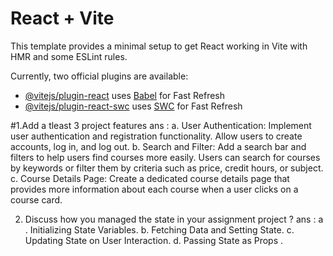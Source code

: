 # React + Vite

This template provides a minimal setup to get React working in Vite with HMR and some ESLint rules.

Currently, two official plugins are available:

- [@vitejs/plugin-react](https://github.com/vitejs/vite-plugin-react/blob/main/packages/plugin-react/README.md) uses [Babel](https://babeljs.io/) for Fast Refresh
- [@vitejs/plugin-react-swc](https://github.com/vitejs/vite-plugin-react-swc) uses [SWC](https://swc.rs/) for Fast Refresh


#1.Add a tleast 3 project features 
ans : a. User Authentication: Implement user authentication and registration functionality. Allow users to create accounts, log in, and log out.
      b. Search and Filter: Add a search bar and filters to help users find courses more easily. Users can search for courses by keywords or filter them by criteria such as 
         price, credit hours, or subject.
      c. Course Details Page: Create a dedicated course details page that provides more information about each course when a user clicks on a course card.   

2. Discuss how you managed the state in your assignment project ?
   ans : a . Initializing State Variables.
         b.  Fetching Data and Setting State.
         c. Updating State on User Interaction.
         d. Passing State as Props .
         

   

      
